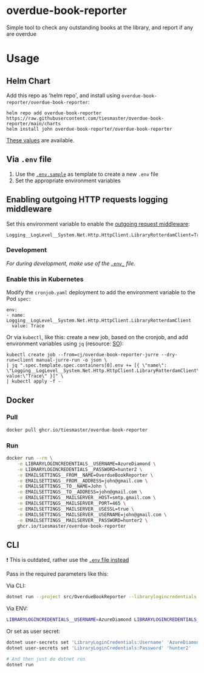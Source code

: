 # overdue-book-reporter

Simple tool to check any outstanding books at the library, and report if any are overdue

# Usage

## Helm Chart

Add this repo as 'helm repo', and install using `overdue-book-reporter/overdue-book-reporter`:

```
helm repo add overdue-book-reporter https://raw.githubusercontent.com/tiesmaster/overdue-book-reporter/main/charts
helm install john overdue-book-reporter/overdue-book-reporter
```

[These values](./charts/overdue-book-reporter/values.yaml) are available.

## Via `.env` file

1. Use the [`.env.sample`](./.env.sample) as template to create a new `.env` file
2. Set the appropriate environment variables


## Enabling outgoing HTTP requests logging middleware

Set this environment variable to enable the [outgoing request middleware](https://learn.microsoft.com/en-us/aspnet/core/fundamentals/http-requests?view=aspnetcore-7.0#outgoing-request-middleware):

```
Logging__LogLevel__System.Net.Http.HttpClient.LibraryRotterdamClient=Trace
```

### Development

_For during development, make use of the [`.env_`](./.env) file._


### Enable this in Kubernetes

Modify the `cronjob.yaml` deployment to add the environment variable to the Pod `spec:`

```
env:
- name: Logging__LogLevel__System.Net.Http.HttpClient.LibraryRotterdamClient
  value: Trace
```

Or via `kubectl`, like this: create a new job, based on the cronjob, and add environment variables using `jq` (resource: [SO](https://stackoverflow.com/a/65140499/471780)):

```
kubectl create job --from=cj/overdue-book-reporter-jurre --dry-run=client manual-jurre-run -o json \
| jq ".spec.template.spec.containers[0].env += [{ \"name\": \"Logging__LogLevel__System.Net.Http.HttpClient.LibraryRotterdamClient\", value:\"Trace\" }]" \
| kubectl apply -f -
```


## Docker

### Pull
```bash
docker pull ghcr.io/tiesmaster/overdue-book-reporter
```

### Run
```bash
docker run --rm \
    -e LIBRARYLOGINCREDENTIALS__USERNAME=AzureDiamond \
    -e LIBRARYLOGINCREDENTIALS__PASSWORD=hunter2 \
    -e EMAILSETTINGS__FROM__NAME=OverdueBookReporter \
    -e EMAILSETTINGS__FROM__ADDRESS=john@gmail.com \
    -e EMAILSETTINGS__TO__NAME=John \
    -e EMAILSETTINGS__TO__ADDRESS=john@gmail.com \
    -e EMAILSETTINGS__MAILSERVER__HOST=smtp.gmail.com \
    -e EMAILSETTINGS__MAILSERVER__PORT=465 \
    -e EMAILSETTINGS__MAILSERVER__USESSL=true \
    -e EMAILSETTINGS__MAILSERVER__USERNAME=john@gmail.com \
    -e EMAILSETTINGS__MAILSERVER__PASSWORD=hunter2 \
    ghcr.io/tiesmaster/overdue-book-reporter
```

## CLI

:exclamation: This is outdated, rather use the [`.env` file instead](#via-env-file)

Pass in the required parameters like this:

Via CLI:

```bash
dotnet run --project src/OverdueBookReporter --librarylogincredentials:username AzureDiamond --librarylogincredentials:password hunter2
```

Via ENV:

```bash
LIBRARYLOGINCREDENTIALS__USERNAME=AzureDiamond LIBRARYLOGINCREDENTIALS__PASSWORD=hunter2 dotnet run --project src/OverdueBookReporter
```

Or set as user secret:

```bash
dotnet user-secrets set 'LibraryLoginCredentials:Username' 'AzureDiamond'
dotnet user-secrets set 'LibraryLoginCredentials:Password' 'hunter2'

# And then just do dotnet run
dotnet run
```